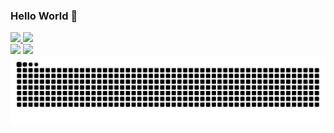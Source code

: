 ### Hello World 👋
<div>
  <a href="https://github.com/Davi-Souza-Dev">
  <img height="180em" src="https://github-readme-stats.vercel.app/api?username=Davi-Souza-Dev&show_icons=true&theme=dark">
  <img height="180em" src="https://github-readme-stats.vercel.app/api/top-langs/?username=Davi-Souza-Dev&layout=compact&theme=dark">
</div>
<div>
  <a href="https://www.instagram.com/davi.dev97/"><img  src="https://img.shields.io/badge/Instagram-E4405F?style=for-the-badge&logo=instagram&logoColor=white"></a>
    <a href="[www.linkedin.com/in/davi-souza-5055a9317](https://www.linkedin.com/in/davi-souza-5055a9317/)"><img  src="https://img.shields.io/badge/LinkedIn-0077B5?style=for-the-badge&logo=linkedin&logoColor=white"></a>
</div>
<picture>
  <source media="(prefers-color-scheme: dark)" srcset="https://raw.githubusercontent.com/Davi-Souza-Dev/Davi-Souza-Dev/output/github-contribution-grid-snake-dark.svg">
  <source media="(prefers-color-scheme: light)" srcset="https://raw.githubusercontent.com/Davi-Souza-Dev/Davi-Souza-Dev/output/github-contribution-grid-snake.svg">
  <img alt="github contribution grid snake animation" src="https://raw.githubusercontent.com/Davi-Souza-Dev/Davi-Souza-Dev/output/github-contribution-grid-snake.svg">
</picture>
<!--
**Davi-Souza-Dev/Davi-Souza-Dev** is a ✨ _special_ ✨ repository because its `README.md` (this file) appears on your GitHub profile.

Here are some ideas to get you started:

- 🔭 I’m currently working on ...
- 🌱 I’m currently learning ...
- 👯 I’m looking to collaborate on ...
- 🤔 I’m looking for help with ...
- 💬 Ask me about ...
- 📫 How to reach me: ..
- 😄 Pronouns: ...
- ⚡ Fun fact: ...
-->



